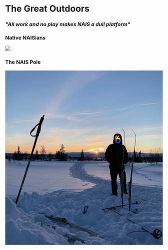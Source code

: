 # The Great Outdoors

### _"All work and no play makes NAIS a dull platform"_

### Native NAISians
![](/assets/naisians.png)

### The NAIS Pole
![](/assets/the-nais-pole.png)
